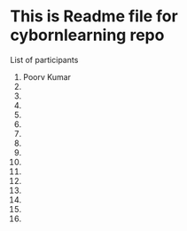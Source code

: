 # This is Readme file for cybornlearning repo
List of participants
1. Poorv Kumar
2.
3.
4.
5.
6.
7.
8.
9.
10.
11.
12.
13.
14.
15.
16.
